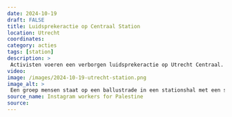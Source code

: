 ```yaml
---
date: 2024-10-19
draft: FALSE
title: Luidsprekeractie op Centraal Station
location: Utrecht
coordinates: 
category: acties
tags: [station]
description: > 
 Activisten voeren een verborgen luidsprekeractie op Utrecht Centraal. Dit uit protest tegen het op handen zijnde wapencontract met de zionistische staat.
video: 
image: /images/2024-10-19-utrecht-station.png
image_alt: > 
 Een groep mensen staat op een ballustrade in een stationshal met een spandoek, en hgooit flyers naar beneden.
source_name: Instagram workers for Palestine
source: 
---
```


